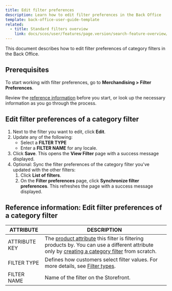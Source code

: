 ```yaml
---
title: Edit filter preferences
description: Learn how to edit filter preferences in the Back Office
template: back-office-user-guide-template
related:
  - title: Standard filters overview
    link: docs/scos/user/features/page.version/search-feature-overview/standard-filters-overview.html
---
```


This document describes how to edit filter preferences of category filters in the Back Office.

## Prerequisites

To start working with filter preferences, go to **Merchandising&nbsp;<span aria-label="and then">></span> Filter Preferences**.

Review the [reference information](#reference-information-edit-filter-preferences-of-a-category-filter) before you start, or look up the necessary information as you go through the process.

## Edit filter preferences of a category filter

1. Next to the filter you want to edit, click **Edit**.
2. Update any of the following:
    * Select a **FILTER TYPE**
    * Enter a **FILTER NAME** for any locale.
3. Click **Save**.
    This opens the **View Filter** page with a success message displayed.    
4. Optional: Sync the filter preferences of the category filter you've updated with the other filters:
    1. Click **List of filters**.
    2. On the **Filter preferences** page, click **Synchronize filter preferences**.
        This refreshes the page with a success message displayed.

## Reference information: Edit filter preferences of a category filter

| ATTRIBUTE | DESCRIPTION |
|-|-|
| ATTRIBUTE KEY | The [product attribute](/docs/pbc/all/product-information-management/{{page.version}}/product-feature-overview/product-attributes-overview.html) this filter is filtering products by. You can use a different attribute only by [creating a category filter](/docs/scos/user/back-office-user-guides/{{page.version}}/merchandising/filter-preferences/define-filter-preferences.html) from scratch. |
| FILTER TYPE | Defines how customers select filter values. For more details, see [Filter types](/docs/scos/user/features/{{page.version}}/search-feature-overview/standard-filters-overview.html#filter-types).  |
| FILTER NAME | Name of the filter on the Storefront. |
